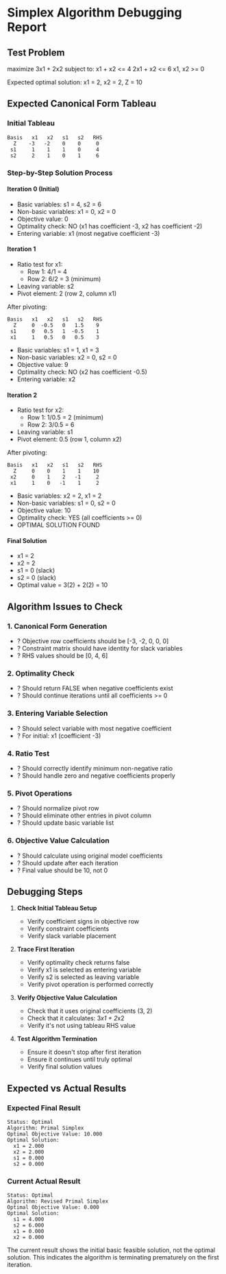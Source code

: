 # Simplex Algorithm Debugging Report

## Test Problem
maximize 3x1 + 2x2
subject to:
  x1 + x2 <= 4
  2x1 + x2 <= 6
  x1, x2 >= 0

Expected optimal solution: x1 = 2, x2 = 2, Z = 10

## Expected Canonical Form Tableau

### Initial Tableau
```
Basis   x1   x2   s1   s2   RHS
  Z    -3   -2    0    0     0
 s1     1    1    1    0     4
 s2     2    1    0    1     6
```

### Step-by-Step Solution Process

#### Iteration 0 (Initial)
- Basic variables: s1 = 4, s2 = 6
- Non-basic variables: x1 = 0, x2 = 0
- Objective value: 0
- Optimality check: NO (x1 has coefficient -3, x2 has coefficient -2)
- Entering variable: x1 (most negative coefficient -3)

#### Iteration 1
- Ratio test for x1:
  - Row 1: 4/1 = 4
  - Row 2: 6/2 = 3 (minimum)
- Leaving variable: s2
- Pivot element: 2 (row 2, column x1)

After pivoting:
```
Basis   x1   x2   s1   s2   RHS
  Z     0  -0.5   0   1.5    9
 s1     0   0.5   1  -0.5    1
 x1     1   0.5   0   0.5    3
```

- Basic variables: s1 = 1, x1 = 3
- Non-basic variables: x2 = 0, s2 = 0
- Objective value: 9
- Optimality check: NO (x2 has coefficient -0.5)
- Entering variable: x2

#### Iteration 2
- Ratio test for x2:
  - Row 1: 1/0.5 = 2 (minimum)
  - Row 2: 3/0.5 = 6
- Leaving variable: s1
- Pivot element: 0.5 (row 1, column x2)

After pivoting:
```
Basis   x1   x2   s1   s2   RHS
  Z     0    0    1    1    10
 x2     0    1    2   -1     2
 x1     1    0   -1    1     2
```

- Basic variables: x2 = 2, x1 = 2
- Non-basic variables: s1 = 0, s2 = 0
- Objective value: 10
- Optimality check: YES (all coefficients >= 0)
- OPTIMAL SOLUTION FOUND

#### Final Solution
- x1 = 2
- x2 = 2
- s1 = 0 (slack)
- s2 = 0 (slack)
- Optimal value = 3(2) + 2(2) = 10

## Algorithm Issues to Check

### 1. Canonical Form Generation
- ? Objective row coefficients should be [-3, -2, 0, 0, 0]
- ? Constraint matrix should have identity for slack variables
- ? RHS values should be [0, 4, 6]

### 2. Optimality Check
- ? Should return FALSE when negative coefficients exist
- ? Should continue iterations until all coefficients >= 0

### 3. Entering Variable Selection
- ? Should select variable with most negative coefficient
- ? For initial: x1 (coefficient -3)

### 4. Ratio Test
- ? Should correctly identify minimum non-negative ratio
- ? Should handle zero and negative coefficients properly

### 5. Pivot Operations
- ? Should normalize pivot row
- ? Should eliminate other entries in pivot column
- ? Should update basic variable list

### 6. Objective Value Calculation
- ? Should calculate using original model coefficients
- ? Should update after each iteration
- ? Final value should be 10, not 0

## Debugging Steps

1. **Check Initial Tableau Setup**
   - Verify coefficient signs in objective row
   - Verify constraint coefficients
   - Verify slack variable placement

2. **Trace First Iteration**
   - Verify optimality check returns false
   - Verify x1 is selected as entering variable
   - Verify s2 is selected as leaving variable
   - Verify pivot operation is performed correctly

3. **Verify Objective Value Calculation**
   - Check that it uses original coefficients (3, 2)
   - Check that it calculates: 3*x1 + 2*x2
   - Verify it's not using tableau RHS value

4. **Test Algorithm Termination**
   - Ensure it doesn't stop after first iteration
   - Ensure it continues until truly optimal
   - Verify final solution values

## Expected vs Actual Results

### Expected Final Result
```
Status: Optimal
Algorithm: Primal Simplex
Optimal Objective Value: 10.000
Optimal Solution:
  x1 = 2.000
  x2 = 2.000
  s1 = 0.000
  s2 = 0.000
```

### Current Actual Result
```
Status: Optimal
Algorithm: Revised Primal Simplex
Optimal Objective Value: 0.000
Optimal Solution:
  s1 = 4.000
  s2 = 6.000
  x1 = 0.000
  x2 = 0.000
```

The current result shows the initial basic feasible solution, not the optimal solution. This indicates the algorithm is terminating prematurely on the first iteration.